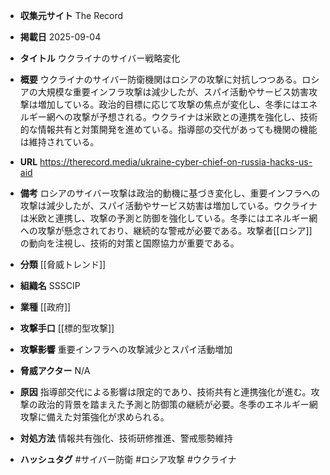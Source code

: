 - **収集元サイト**
The Record

- **掲載日**
2025-09-04

- **タイトル**
ウクライナのサイバー戦略変化

- **概要**
ウクライナのサイバー防衛機関はロシアの攻撃に対抗しつつある。ロシアの大規模な重要インフラ攻撃は減少したが、スパイ活動やサービス妨害攻撃は増加している。政治的目標に応じて攻撃の焦点が変化し、冬季にはエネルギー網への攻撃が予想される。ウクライナは米欧との連携を強化し、技術的な情報共有と対策開発を進めている。指導部の交代があっても機関の機能は維持されている。

- **URL**
https://therecord.media/ukraine-cyber-chief-on-russia-hacks-us-aid

- **備考**
ロシアのサイバー攻撃は政治的動機に基づき変化し、重要インフラへの攻撃は減少したが、スパイ活動やサービス妨害は増加している。ウクライナは米欧と連携し、攻撃の予測と防御を強化している。冬季にはエネルギー網への攻撃が懸念されており、継続的な警戒が必要である。攻撃者[[ロシア]]の動向を注視し、技術的対策と国際協力が重要である。

- **分類**
[[脅威トレンド]]

- **組織名**
SSSCIP

- **業種**
[[政府]]

- **攻撃手口**
[[標的型攻撃]]

- **攻撃影響**
重要インフラへの攻撃減少とスパイ活動増加

- **脅威アクター**
N/A

- **原因**
指導部交代による影響は限定的であり、技術共有と連携強化が進む。攻撃の政治的背景を踏まえた予測と防御策の継続が必要。冬季のエネルギー網攻撃に備えた対策強化が求められる。

- **対処方法**
情報共有強化、技術研修推進、警戒態勢維持

- **ハッシュタグ**
#サイバー防衛 #ロシア攻撃 #ウクライナ
